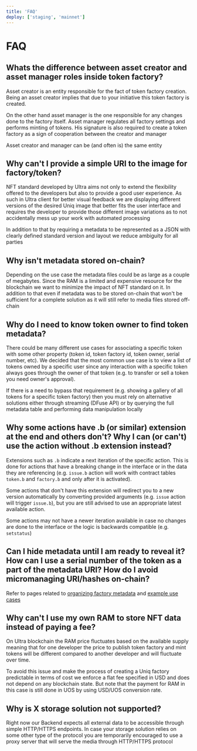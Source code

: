 ```yaml
---
title: 'FAQ'
deploy: ['staging', 'mainnet']
---
```


# FAQ

## Whats the difference between asset creator and asset manager roles inside token factory?

Asset creator is an entity responsible for the fact of token factory creation. Being an asset creator implies that due to your initiative this token factory is created.

On the other hand asset manager is the one responsible for any changes done to the factory itself. Asset manager regulates all factory settings and performs minting of tokens. His signature is also required to create a token factory as a sign of cooperation between the creator and manager

Asset creator and manager can be (and often is) the same entity

## Why can't I provide a simple URI to the image for factory/token?

NFT standard developed by Ultra aims not only to extend the flexibility offered to the developers but also to provide a good user experience. As such in Ultra client for better visual feedback we are displaying different versions of the desired Uniq image that better fits the user interface and requires the developer to provide those different image variations as to not accidentally mess up your work with automated processing

In addition to that by requiring a metadata to be represented as a JSON with clearly defined standard version and layout we reduce ambiguity for all parties

## Why isn't metadata stored on-chain?

Depending on the use case the metadata files could be as large as a couple of megabytes. Since the RAM is a limited and expensive resource for the blockchain we want to minimize the impact of NFT standard on it. In addition to that even if metadata was to be stored on-chain that won't be sufficient for a complete solution as it will still refer to media files stored off-chain

## Why do I need to know token owner to find token metadata?

There could be many different use cases for associating a specific token with some other property (token id, token factory id, token owner, serial number, etc). We decided that the most common use case is to view a list of tokens owned by a specific user since any interaction with a specific token always goes through the owner of that token (e.g. to transfer or sell a token you need owner's approval).

If there is a need to bypass that requirement (e.g. showing a gallery of all tokens for a specific token factory) then you must rely on alternative solutions either through streaming (DFuse API) or by querying the full metadata table and performing data manipulation locally

## Why some actions have .b (or similar) extension at the end and others don't? Why I can (or can't) use the action without .b extension instead?

Extensions such as `.b` indicate a next iteration of the specific action. This is done for actions that have a breaking change in the interface or in the data they are referencing (e.g. `issue.b` action will work with contract tables `token.b` and `factory.b` and only after it is activated).

Some actions that don't have this extension will redirect you to a new version automatically by converting provided arguments (e.g. `issue` action will trigger `issue.b`), but you are still advised to use an appropriate latest available action.

Some actions may not have a newer iteration available in case no changes are done to the interface or the logic is backwards compatible (e.g. `setstatus`)

## Can I hide metadata until I am ready to reveal it? How can I use a serial number of the token as a part of the metadata URI? How do I avoid micromanaging URI/hashes on-chain?

Refer to pages related to [organizing factory metadata](./organizing-metadata.md) and [example use cases](./Examples/variant-example-use-cases.md)

## Why can't I use my own RAM to store NFT data instead of paying a fee?

On Ultra blockchain the RAM price fluctuates based on the available supply meaning that for one developer the price to publish token factory and mint tokens will be different compared to another developer and will fluctuate over time.

To avoid this issue and make the process of creating a Uniq factory predictable in terms of cost we enforce a flat fee specified in USD and does not depend on any blockchain state. But note that the payment for RAM in this case is still done in UOS by using USD/UOS conversion rate.

## Why is X storage solution not supported?

Right now our Backend expects all external data to be accessible through simple HTTP/HTTPS endpoints. In case your storage solution relies on some other type of the protocol you are temporarily encouraged to use a proxy server that will serve the media through HTTP/HTTPS protocol